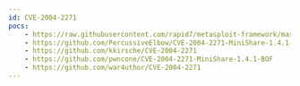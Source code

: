 ```yaml
---
id: CVE-2004-2271
pocs:
    - https://raw.githubusercontent.com/rapid7/metasploit-framework/master/modules/exploits/windows/http/minishare_get_overflow.rb
    - https://github.com/PercussiveElbow/CVE-2004-2271-MiniShare-1.4.1-Buffer-Overflow
    - https://github.com/kkirsche/CVE-2004-2271
    - https://github.com/pwncone/CVE-2004-2271-MiniShare-1.4.1-BOF
    - https://github.com/war4uthor/CVE-2004-2271
---
```


